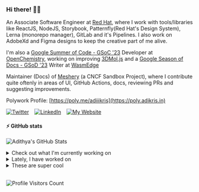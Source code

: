 ### Hi there! 👋🏻
  
An Associate Software Engineer at [Red Hat](https://www.redhat.com), where I work with tools/libraries like ReactJS, NodeJS, Storybook, Patternfly(Red Hat's Design System), Lerna (monorepo manager), GitLab and it's Pipelines. I also work on AdobeXd and Figma designs to keep the creative part of me alive.

I'm also a [Google Summer of Code - GSoC '23](https://summerofcode.withgoogle.com/) Developer at [OpenChemistry](https://openchemistry.org), working on improving [3DMol.js](https://github.com/3dmol/3Dmol.js) and a [Google Season of Docs - GSoD '23](https://developers.google.com/season-of-docs) Writer at [WasmEdge](https://github.com/WasmEdge)

Maintainer (Docs) of [Meshery](https://github.com/meshery) (a CNCF Sandbox Project), where I contribute quite oftenly in areas of UI, GitHub Actions, docs, reviewing PRs and suggesting improvements.

Polywork Profile: [https://poly.me/adiiikris](https://poly.adikris.in)

[![Twitter](https://img.shields.io/badge/-@adii_kris-%231DA1F2?style=for-the-badge&logo=twitter&logoColor=ffffff)](https:/twitter.adikris.in) &ensp;
[![LinkedIn](https://img.shields.io/badge/-Adithya%20Krishna-%230A67C3?style=for-the-badge&logo=linkedin&logoColor=ffffff)](https://linkedin.adikris.in/) &ensp;
[![My Website](https://img.shields.io/badge/-My%20Website-%230A67C3?style=for-the-badge)](https://adikris.in/)

#### ⚡️ GitHub stats

![Adithya's GitHub Stats](https://github-readme-stats.vercel.app/api?username=adithyaakrishna&show_icons=true&hide_border=true&title_color=fff&icon_color=79ff97&text_color=9f9f9f&bg_color=151515)


<details>
  <summary>Check out what I'm currently working on</summary>
  
  - [3dmol/3Dmol.js](https://github.com/3dmol/3Dmol.js) - WebGL accelerated JavaScript molecular graphics library (4 days ago)
  - [adithyaakrishna/dotfiles](https://github.com/adithyaakrishna/dotfiles) - My Personal Configuration for GH CodeSpaces (5 days ago)
  - [WasmEdge/docs](https://github.com/WasmEdge/docs) -  (1 week ago)
  - [meshery/meshery](https://github.com/meshery/meshery) - Meshery, the cloud native manager (2 weeks ago)
  - [facebook/docusaurus](https://github.com/facebook/docusaurus) - Easy to maintain open source documentation websites. (2 weeks ago)
</details>

<details>
  <summary>Lately, I have worked on</summary>
  
  - [[Feat] - Enabled Concurrency for Deploy Workflow](https://github.com/WasmEdge/docs/pull/113) on [WasmEdge/docs](https://github.com/WasmEdge/docs) (1 week ago)
  - [[Chore] - Updated CI and Added Caching Feature](https://github.com/3dmol/3Dmol.js/pull/691) on [3dmol/3Dmol.js](https://github.com/3dmol/3Dmol.js) (1 week ago)
  - [[Chore] - Enabled Concurrency for Deploy Workflow](https://github.com/WasmEdge/docs/pull/111) on [WasmEdge/docs](https://github.com/WasmEdge/docs) (1 week ago)
  - [fix: CI workflows bug and linting](https://github.com/WasmEdge/docs/pull/109) on [WasmEdge/docs](https://github.com/WasmEdge/docs) (1 week ago)
  - [[Docs] Remove Unnecessary Docs and Reorganised Others](https://github.com/WasmEdge/WasmEdge/pull/2593) on [WasmEdge/WasmEdge](https://github.com/WasmEdge/WasmEdge) (1 week ago)
</details>

<details>
  <summary>These are super cool</summary>
  
  - [hakimel/reveal.js](https://github.com/hakimel/reveal.js) - The HTML Presentation Framework (1 day ago)
  - [romkatv/powerlevel10k](https://github.com/romkatv/powerlevel10k) - A Zsh theme (1 day ago)
  - [swc-project/jest](https://github.com/swc-project/jest) - Super-fast alternative for babel-jest or ts-jest without type checking. Please use main repository for issues (1 day ago)
  - [themesberg/flowbite](https://github.com/themesberg/flowbite) - The most popular and open-source library of Tailwind CSS components (3 days ago)
  - [redhat-et/wasm-demo-app](https://github.com/redhat-et/wasm-demo-app) - WebAssembly Demo App (3 days ago)
</details>

<br> 

![Profile Visitors Count](https://profile-counter.glitch.me/adithyaakrishna/count.svg)
